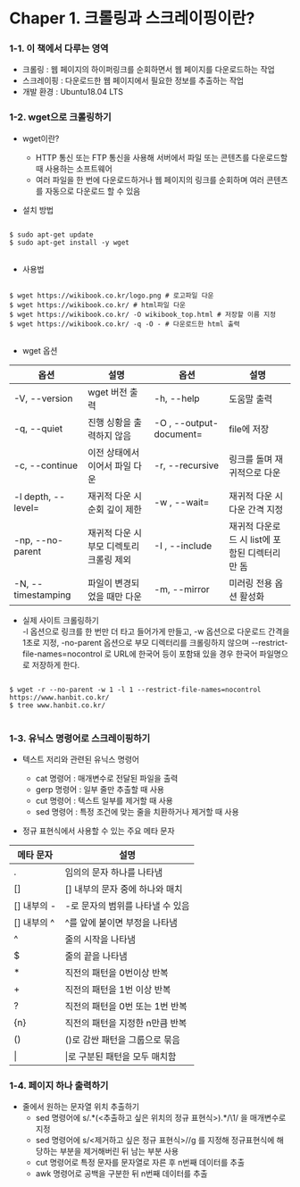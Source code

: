 # Chaper 1. 크롤링과 스크레이핑이란?

### 1-1. 이 책에서 다루는 영역
* 크롤링 : 웹 페이지의 하이퍼링크를 순회하면서 웹 페이지를 다운로드하는 작업
* 스크레이핑 : 다운로드한 웹 페이지에서 필요한 정보를 추출하는 작업
* 개발 환경 : Ubuntu18.04 LTS

### 1-2. wget으로 크롤링하기
* wget이란?
  * HTTP 통신 또는 FTP 통신을 사용해 서버에서 파일 또는 콘텐츠를 다운로드할 때 사용하는 소프트웨어
  * 여러 파일을 한 번에 다운로드하거나 웹 페이지의 링크를 순회하며 여러 콘텐츠를 자동으로 다운로드 할 수 있음

* 설치 방법
<pre>
<code> 
$ sudo apt-get update
$ sudo apt-get install -y wget
</code>
</pre>

* 사용법
<pre>
<code>
$ wget https://wikibook.co.kr/logo.png # 로고파일 다운
$ wget https://wikibook.co.kr/ # html파일 다운
$ wget https://wikibook.co.kr/ -O wikibook_top.html # 저장할 이름 지정
$ wget https://wikibook.co.kr/ -q -O - # 다운로드한 html 출력
</code>
</pre>

* wget 옵션

|옵션|설명|옵션|설명|
|---|---|---|---|
|-V, --version|wget 버전 출력|-h, --help|도움말 출력|
|-q, --quiet|진행 싱황을 출력하지 않음|-O <file>, --output-document=<file>|file에 저장|
|-c, --continue|이전 상태에서 이어서 파일 다운|-r, --recursive|링크를 돌며 재귀적으로 다운|
|-l depth, --level=<depth>|재귀적 다운 시 순회 깊이 제한|-w <seconds>, --wait=<seconds>|재귀적 다운 시 다운 간격 지정|
|-np, --no-parent|재귀적 다운 시 부모 디렉토리 크롤링 제외|-I <list>, --include <list>|재귀적 다운로드 시 list에 포함된 디렉터리만 돔|
|-N, --timestamping|파일이 변경되었을 때만 다운|-m, --mirror <list>|미러링 전용 옵션 활성화|

* 실제 사이트 크롤링하기\
-l 옵션으로 링크를 한 번만 더 타고 들어가게 만들고, -w 옵션으로 다운로드 간격을 1초로 지정, -no-parent 옵션으로 부모 디렉터리를 크롤링하지 않으며 --restrict-file-names=nocontrol 로 URL에 한국어 등이 포함돼 있을 경우 한국어 파일명으로 저장하게 한다.
<pre>
<code>
$ wget -r --no-parent -w 1 -l 1 --restrict-file-names=nocontrol https://www.hanbit.co.kr/
$ tree www.hanbit.co.kr/
</code>
</pre>
 
### 1-3. 유닉스 명령어로 스크레이핑하기
* 텍스트 저리와 관련된 유닉스 명령어
  * cat 명령어 : 매개변수로 전달된 파일을 출력
  * gerp 명령어 : 일부 줄만 추출할 때 사용
  * cut 명령어 : 텍스트 일부를 제거할 때 사용
  * sed 명령어 : 특정 조건에 맞는 줄을 치환하거나 제거할 때 사용

* 정규 표현식에서 사용할 수 있는 주요 메타 문자
 
|메타 문자|설명|
|---|---|
|.|임의의 문자 하나를 나타냄|
|[]|[] 내부의 문자 중에 하나와 매치|
|[] 내부의 -|-로 문자의 범위를 나타낼 수 있음|
|[] 내부의 ^|^를 앞에 붙이면 부정을 나타냄|
|^|줄의 시작을 나타냄|
|$|줄의 끝을 나타냄|
|*|직전의 패턴을 0번이상 반복|
|+|직전의 패턴을 1번 이상 반복|
|?|직전의 패턴을 0번 또는 1번 반복|
|{n}|직전의 패턴을 지정한 n만큼 반복|
|()|()로 감싼 패턴을 그룹으로 묶음|
|\||\|로 구분된 패턴을 모두 매치함|
 
### 1-4. 페이지 하나 출력하기
* 줄에서 원하는 문자열 위치 추출하기
  * sed 명령어에 s/.\*(<추출하고 싶은 위치의 정규 표현식>).*/\1/ 을 매개변수로 지정
  * sed 명령어에 s/<제거하고 싶은 정규 표현식>//g 를 지정해 정규표현식에 해당하는 부분을 제거해버린 뒤 남는 부분 사용
  * cut 명령어로 특정 문자를 문자열로 자른 후 n번째 데이터를 추출
  * awk 명령어로 공백을 구분한 뒤 n번째 데이터를 추출
 
 
 
